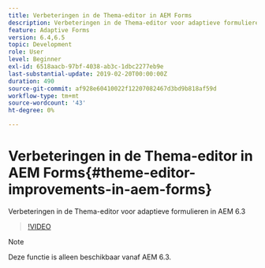 ```yaml
---
title: Verbeteringen in de Thema-editor in AEM Forms
description: Verbeteringen in de Thema-editor voor adaptieve formulieren in AEM 6.3
feature: Adaptive Forms
version: 6.4,6.5
topic: Development
role: User
level: Beginner
exl-id: 6518aacb-97bf-4038-ab3c-1dbc2277eb9e
last-substantial-update: 2019-02-20T00:00:00Z
duration: 490
source-git-commit: af928e60410022f12207082467d3bd9b818af59d
workflow-type: tm+mt
source-wordcount: '43'
ht-degree: 0%

---
```


# Verbeteringen in de Thema-editor in AEM Forms{#theme-editor-improvements-in-aem-forms}

Verbeteringen in de Thema-editor voor adaptieve formulieren in AEM 6.3

>[!VIDEO](https://video.tv.adobe.com/v/19497?quality=12&learn=on)

>[!NOTE]
>
>Deze functie is alleen beschikbaar vanaf AEM 6.3.
